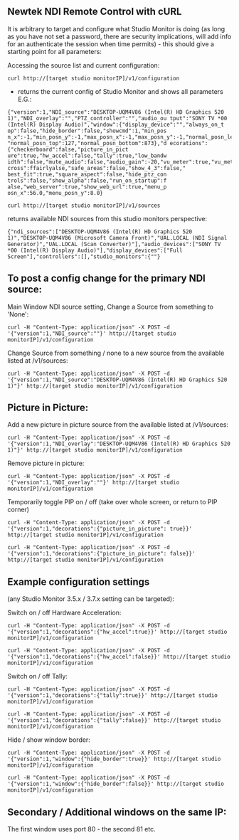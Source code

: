 Newtek NDI Remote Control with cURL
------------------

It is  arbitrary to target and configure what Studio Monitor is doing (as long as you have not set a password, there are security implications, will add info for an authenticate the session when time permits) - this should give a starting point for all parameters: 

Accessing the source list and current configuration: 
```
curl http://[target studio monitorIP]/v1/configuration
```
- returns the current config of Studio Monitor and shows all parameters E.G.:
```
{"version":1,"NDI_source":"DESKTOP-UQM4V86 (Intel(R) HD Graphics 520 1)","NDI_overlay":"","PTZ_controller":"","audio_ou tput":"SONY TV *00 (Intel(R) Display Audio)","window":{"display_device":"","always_on_t op":false,"hide_border":false,"showcmd":1,"min_pos n_x":-1,"min_posn_y":-1,"max_posn_x":-1,"max_posn_y":-1,"normal_posn_left":413,"normal_posn_right":1853, "normal_posn_top":127,"normal_posn_bottom":873},"d ecorations":{"checkerboard":false,"picture_in_pict ure":true,"hw_accel":false,"tally":true,"low_bandw idth":false,"mute_audio":false,"audio_gain":-20,"vu_meter":true,"vu_meter_scale":false,"center_ cross":ffairlyalse,"safe_areas":false,"show_4_3":false," best_fit":true,"square_aspect":false,"hide_ptz_con trols":false,"show_alpha":false,"run_on_startup":f alse,"web_server":true,"show_web_url":true,"menu_p osn_x":56.0,"menu_posn_y":8.0}
```
```
curl http://[target studio monitorIP]/v1/sources
```
returns available NDI sources from this studio monitors perspective:
```
{"ndi_sources":["DESKTOP-UQM4V86 (Intel(R) HD Graphics 520 1)","DESKTOP-UQM4V86 (Microsoft Camera Front)","UAL.LOCAL (NDI Signal Generator)","UAL.LOCAL (Scan Converter)"],"audio_devices":["SONY TV *00 (Intel(R) Display Audio)"],"display_devices":["Full Screen"],"controllers":[],"studio_monitors":{""}
```


To post a config change for the primary NDI source:
-----

Main Window NDI source setting, Change a Source from something to 'None':

```
curl -H "Content-Type: application/json" -X POST -d '{"version":1,"NDI_source":""}' http://[target studio monitorIP]/v1/configuration
```

Change Source from something / none to a new source from the available listed at /v1/sources: 
```
curl -H "Content-Type: application/json" -X POST -d '{"version":1,"NDI_source":"DESKTOP-UQM4V86 (Intel(R) HD Graphics 520 1)"}' http://[target studio monitorIP]/v1/configuration
```

Picture in Picture:
-----

Add a new picture in picture source from the available listed at /v1/sources: 
```
curl -H "Content-Type: application/json" -X POST -d '{"version":1,"NDI_overlay":"DESKTOP-UQM4V86 (Intel(R) HD Graphics 520 1)"}' http://[target studio monitorIP]/v1/configuration
```

Remove picture in picture:
```
curl -H "Content-Type: application/json" -X POST -d '{"version":1,"NDI_overlay":""}' http://[target studio monitorIP]/v1/configuration
```
Temporarily toggle PIP on / off (take over whole screen, or return to PIP corner)
```
curl -H "Content-Type: application/json" -X POST -d '{"version":1,"decorations":{"picture_in_picture": true}}' http://[target studio monitorIP]/v1/configuration
```
```
curl -H "Content-Type: application/json" -X POST -d '{"version":1,"decorations":{"picture_in_picture": false}}' http://[target studio monitorIP]/v1/configuration
```

Example configuration settings 
------------------

(any Studio Monitor 3.5.x / 3.7.x setting can be targeted):

Switch on / off Hardware Acceleration:
```
curl -H "Content-Type: application/json" -X POST -d '{"version":1,"decorations":{"hw_accel":true}}' http://[target studio monitorIP]/v1/configuration
```
```
curl -H "Content-Type: application/json" -X POST -d '{"version":1,"decorations":{"hw_accel":false}}' http://[target studio monitorIP]/v1/configuration
```

Switch on / off Tally:
```
curl -H "Content-Type: application/json" -X POST -d '{"version":1,"decorations":{"tally":true}}' http://[target studio monitorIP]/v1/configuration
```
```
curl -H "Content-Type: application/json" -X POST -d '{"version":1,"decorations":{"tally":false}}' http://[target studio monitorIP]/v1/configuration
```

Hide / show window border:
```
curl -H "Content-Type: application/json" -X POST -d '{"version":1,"window":{"hide_border":true}}' http://[target studio monitorIP]/v1/configuration
```
```
curl -H "Content-Type: application/json" -X POST -d '{"version":1,"window":{"hide_border":false}}' http://[target studio monitorIP]/v1/configuration
```

Secondary / Additional windows on the same IP:
-----

The first window uses port 80 - the second 81 etc.
